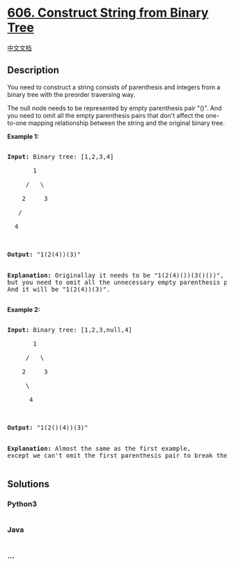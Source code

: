 # [606. Construct String from Binary Tree](https://leetcode.com/problems/construct-string-from-binary-tree)

[中文文档](/solution/0600-0699/0606.Construct%20String%20from%20Binary%20Tree/README.md)

## Description

<p>You need to construct a string consists of parenthesis and integers from a binary tree with the preorder traversing way.</p>

<p>The null node needs to be represented by empty parenthesis pair "()". And you need to omit all the empty parenthesis pairs that don't affect the one-to-one mapping relationship between the string and the original binary tree.</p>

<p><b>Example 1:</b><br />

<pre>

<b>Input:</b> Binary tree: [1,2,3,4]

       1

     /   \

    2     3

   /    

  4     



<b>Output:</b> "1(2(4))(3)"

<br/><b>Explanation:</b> Originallay it needs to be "1(2(4)())(3()())", <br/>but you need to omit all the unnecessary empty parenthesis pairs. <br/>And it will be "1(2(4))(3)".

</pre>

</p>

<p><b>Example 2:</b><br />

<pre>

<b>Input:</b> Binary tree: [1,2,3,null,4]

       1

     /   \

    2     3

     \  

      4 



<b>Output:</b> "1(2()(4))(3)"

<br/><b>Explanation:</b> Almost the same as the first example, <br/>except we can't omit the first parenthesis pair to break the one-to-one mapping relationship between the input and the output.

</pre>

</p>

## Solutions

<!-- tabs:start -->

### **Python3**

```python

```

### **Java**

```java

```

### **...**

```

```

<!-- tabs:end -->
